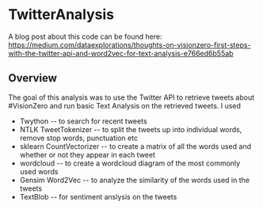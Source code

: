 <h1>TwitterAnalysis</h1>

A blog post about this code can be found here: https://medium.com/dataexplorations/thoughts-on-visionzero-first-steps-with-the-twitter-api-and-word2vec-for-text-analysis-e766ed6b55ab

<h2>Overview</h2>
The goal of this analysis was to use the Twitter API to retrieve tweets about #VisionZero and run basic Text Analysis on the retrieved tweets.
I used
<ul>
  <li>Twython -- to search for recent tweets</li>
  <li>NTLK TweetTokenizer -- to split the tweets up into individual words, remove stop words, punctuation etc</li>
  <li>sklearn CountVectorizer -- to create a matrix of all the words used and whether or not they appear in each tweet</li>
  <li>wordcloud -- to create a wordcloud diagram of the most commonly used words</li>
  <li>Gensim Word2Vec -- to analyze the similarity of the words used in the tweets</li>
  <li>TextBlob -- for sentiment anslysis on the tweets</li>
 </ul>
